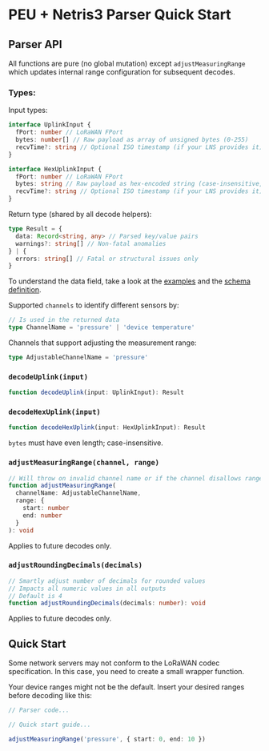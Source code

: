 # PEU + Netris3 Parser Quick Start

## Parser API

All functions are pure (no global mutation) except `adjustMeasuringRange` which updates internal range configuration for subsequent decodes.

### Types:

Input types:
```ts
interface UplinkInput {
  fPort: number // LoRaWAN FPort
  bytes: number[] // Raw payload as array of unsigned bytes (0-255)
  recvTime?: string // Optional ISO timestamp (if your LNS provides it)
}

interface HexUplinkInput {
  fPort: number // LoRaWAN FPort
  bytes: string // Raw payload as hex-encoded string (case-insensitive, even length)
  recvTime?: string // Optional ISO timestamp (if your LNS provides it)
}
```

Return type (shared by all decode helpers):
```ts
type Result = {
  data: Record<string, any> // Parsed key/value pairs
  warnings?: string[] // Non-fatal anomalies
} | {
  errors: string[] // Fatal or structural issues only
}
```

To understand the data field, take a look at the [examples](https://github.com/WIKA-Group/javascript_parsers/blob/main/packages/parsers/src/devices/PEU_NETRIS3/examples.json) and the [schema definition](https://github.com/WIKA-Group/javascript_parsers/blob/main/packages/parsers/src/devices/PEU_NETRIS3/uplink.schema.json).

Supported `channels` to identify different sensors by:
```ts
// Is used in the returned data
type ChannelName = 'pressure' | 'device temperature'
```
Channels that support adjusting the measurement range:
```ts
type AdjustableChannelName = 'pressure'
```

### `decodeUplink(input)`
```ts
function decodeUplink(input: UplinkInput): Result
```

### `decodeHexUplink(input)`
```ts
function decodeHexUplink(input: HexUplinkInput): Result
```
`bytes` must have even length; case-insensitive.

### `adjustMeasuringRange(channel, range)`
```ts
// Will throw on invalid channel name or if the channel disallows range updates
function adjustMeasuringRange(
  channelName: AdjustableChannelName,
  range: {
    start: number
    end: number
  }
): void
```
Applies to future decodes only.

### `adjustRoundingDecimals(decimals)`
```ts
// Smartly adjust number of decimals for rounded values
// Impacts all numeric values in all outputs
// Default is 4
function adjustRoundingDecimals(decimals: number): void
```
Applies to future decodes only.

## Quick Start

Some network servers may not conform to the LoRaWAN codec specification. In this case, you need to create a small wrapper function.

Your device ranges might not be the default. Insert your desired ranges before decoding like this:

```ts
// Parser code...

// Quick start guide...

adjustMeasuringRange('pressure', { start: 0, end: 10 })
```

